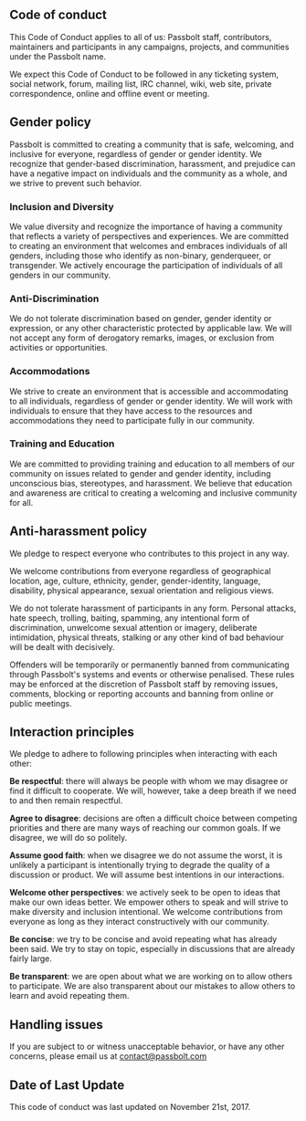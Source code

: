 ## Code of conduct

This Code of Conduct applies to all of us: Passbolt staff, contributors, maintainers and participants in any campaigns, projects, and communities under the Passbolt name.

We expect this Code of Conduct to be followed in any ticketing system, social network, forum, mailing list, IRC channel, wiki, web site, private correspondence, online and offline event or meeting.

## Gender policy

Passbolt is committed to creating a community that is safe, welcoming, and inclusive for everyone, regardless of gender or gender identity. We recognize that gender-based discrimination, harassment, and prejudice can have a negative impact on individuals and the community as a whole, and we strive to prevent such behavior.

### Inclusion and Diversity

We value diversity and recognize the importance of having a community that reflects a variety of perspectives and experiences. We are committed to creating an environment that welcomes and embraces individuals of all genders, including those who identify as non-binary, genderqueer, or transgender. We actively encourage the participation of individuals of all genders in our community.

### Anti-Discrimination

We do not tolerate discrimination based on gender, gender identity or expression, or any other characteristic protected by applicable law. We will not accept any form of derogatory remarks, images, or exclusion from activities or opportunities.

### Accommodations

We strive to create an environment that is accessible and accommodating to all individuals, regardless of gender or gender identity. We will work with individuals to ensure that they have access to the resources and accommodations they need to participate fully in our community.

### Training and Education

We are committed to providing training and education to all members of our community on issues related to gender and gender identity, including unconscious bias, stereotypes, and harassment. We believe that education and awareness are critical to creating a welcoming and inclusive community for all.

## Anti-harassment policy

We pledge to respect everyone who contributes to this project in any way.

We welcome contributions from everyone regardless of geographical location, age, culture, ethnicity, gender, gender-identity, language, disability, physical appearance, sexual orientation and religious views.

We do not tolerate harassment of participants in any form. Personal attacks, hate speech, trolling, baiting, spamming, any intentional form of discrimination, unwelcome sexual attention or imagery, deliberate intimidation, physical threats, stalking or any other kind of bad behaviour will be dealt with decisively.

Offenders will be temporarily or permanently banned from communicating through Passbolt's systems and events or otherwise penalised. These rules may be enforced at the discretion of Passbolt staff by removing issues, comments, blocking or reporting accounts and banning from online or public meetings. 

## Interaction principles

We pledge to adhere to following principles when interacting with each other:

**Be respectful**: there will always be people with whom we may disagree or find it difficult to cooperate. We will, however, take a deep breath if we need to and then remain respectful.


**Agree to disagree**: decisions are often a difficult choice between competing priorities and there are many ways of reaching our common goals. If we disagree, we will do so politely.


**Assume good faith**: when we disagree we do not assume the worst, it is unlikely a participant is intentionally trying to degrade the quality of a discussion or product. We will assume best intentions in our interactions.


**Welcome other perspectives**: we actively seek to be open to ideas that make our own ideas better. We empower others to speak and will strive to make diversity and inclusion intentional. We welcome contributions from everyone as long as they interact constructively with our community.


**Be concise**: we try to be concise and avoid repeating what has already been said. We try to stay on topic, especially in discussions that are already fairly large.


**Be transparent**: we are open about what we are working on to allow others to participate. We are also transparent about our mistakes to allow others to
learn and avoid repeating them.

## Handling issues

If you are subject to or witness unacceptable behavior, or have any other concerns, please email us at <a href="mailto:contact@passbolt.com">contact@passbolt.com</a>


## Date of Last Update

This code of conduct was last updated on November 21st, 2017.
